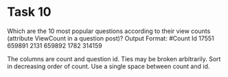 # Task 10
Which are the 10 most popular questions according to their view counts (attribute ViewCount in a question post)? Output Format:
#Count Id
17551  659891
 2131   659892
 1782   314159 

The columns are count and question id. Ties may be broken arbitrarily. Sort in decreasing order of count. Use a single space between count and id.